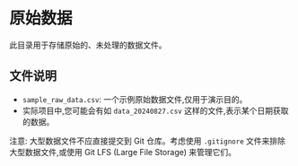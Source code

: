 # 原始数据

此目录用于存储原始的、未处理的数据文件。

## 文件说明

- `sample_raw_data.csv`: 一个示例原始数据文件,仅用于演示目的。
- 实际项目中,您可能会有如 `data_20240827.csv` 这样的文件,表示某个日期获取的数据。

注意: 大型数据文件不应直接提交到 Git 仓库。考虑使用 `.gitignore` 文件来排除大型数据文件,或使用 Git LFS (Large File Storage) 来管理它们。
